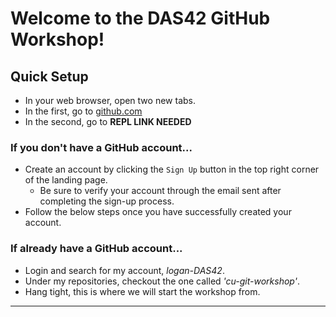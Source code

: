 # Welcome to the DAS42 GitHub Workshop!

## Quick Setup
- In your web browser, open two new tabs.
- In the first, go to [github.com](github.com)
- In the second, go to **REPL LINK NEEDED**

### If you don't have a GitHub account...
- Create an account by clicking the `Sign Up` button in the top right corner of the landing page.
	- Be sure to verify your account through the email sent after completing the sign-up process.
- Follow the below steps once you have successfully created your account.

### If already have a GitHub account...
- Login and search for my account, _logan-DAS42_.
- Under my repositories, checkout the one called _'cu-git-workshop'_.
- Hang tight, this is where we will start the workshop from.

---
